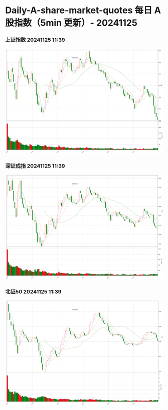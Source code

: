 
# Daily-A-share-market-quotes 每日 A 股指数（5min 更新）- 20241125

### 上证指数 20241125 11:39
![](./fig/2024/11/20241125-sh000001.png)

### 深证成指 20241125 11:39
![](./fig/2024/11/20241125-sz399001.png)

### 北证50 20241125 11:39
![](./fig/2024/11/20241125-bj899050.png)
